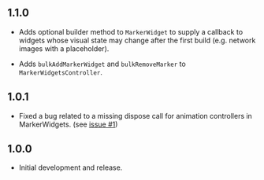 ## 1.1.0

* Adds optional builder method to `MarkerWidget` to supply a callback to widgets whose visual state may change after the first build (e.g. network images with a placeholder).

* Adds `bulkAddMarkerWidget` and `bulkRemoveMarker` to `MarkerWidgetsController`.

## 1.0.1

* Fixed a bug related to a missing dispose call for animation controllers in MarkerWidgets.  (see [issue #1](https://github.com/jbadger3/google_maps_marker_widgets/issues/1))

## 1.0.0

* Initial development and release.